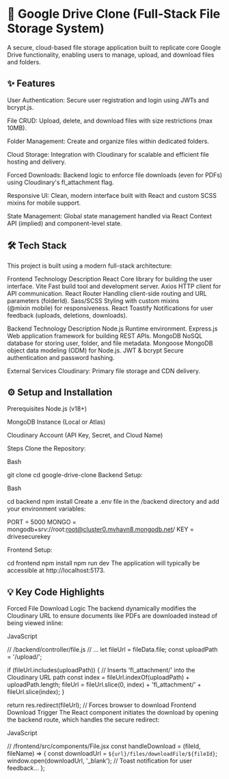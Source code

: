 # 🚀 Google Drive Clone (Full-Stack File Storage System)
A secure, cloud-based file storage application built to replicate core Google Drive functionality, enabling users to manage, upload, and download files and folders.

## ✨ Features
User Authentication: Secure user registration and login using JWTs and bcrypt.js.

File CRUD: Upload, delete, and download files with size restrictions (max 10MB).

Folder Management: Create and organize files within dedicated folders.

Cloud Storage: Integration with Cloudinary for scalable and efficient file hosting and delivery.

Forced Downloads: Backend logic to enforce file downloads (even for PDFs) using Cloudinary's fl_attachment flag.

Responsive UI: Clean, modern interface built with React and custom SCSS mixins for mobile support.

State Management: Global state management handled via React Context API (implied) and component-level state.

## 🛠️ Tech Stack
This project is built using a modern full-stack architecture:

Frontend
Technology	Description
React	Core library for building the user interface.
Vite	Fast build tool and development server.
Axios	HTTP client for API communication.
React Router	Handling client-side routing and URL parameters (folderId).
Sass/SCSS	Styling with custom mixins (@mixin mobile) for responsiveness.
React Toastify	Notifications for user feedback (uploads, deletions, downloads).

Backend
Technology	Description
Node.js	Runtime environment.
Express.js	Web application framework for building REST APIs.
MongoDB	NoSQL database for storing user, folder, and file metadata.
Mongoose	MongoDB object data modeling (ODM) for Node.js.
JWT & bcrypt	Secure authentication and password hashing.

External Services
Cloudinary: Primary file storage and CDN delivery.

## ⚙️ Setup and Installation
Prerequisites
Node.js (v18+)

MongoDB Instance (Local or Atlas)

Cloudinary Account (API Key, Secret, and Cloud Name)

Steps
Clone the Repository:

Bash

git clone <repository-url>
cd google-drive-clone
Backend Setup:

Bash

cd backend
npm install
Create a .env file in the /backend directory and add your environment variables:

PORT = 5000
MONGO = mongodb+srv://root:root@cluster0.mvhavn8.mongodb.net/
KEY = drivesecurekey

Frontend Setup:

cd frontend
npm install
npm run dev
The application will typically be accessible at http://localhost:5173.

## 💡 Key Code Highlights
Forced File Download Logic
The backend dynamically modifies the Cloudinary URL to ensure documents like PDFs are downloaded instead of being viewed inline:

JavaScript

// /backend/controller/file.js
// ...
let fileUrl = fileData.file;
const uploadPath = '/upload/';

if (fileUrl.includes(uploadPath)) {
    // Inserts 'fl_attachment/' into the Cloudinary URL path
    const index = fileUrl.indexOf(uploadPath) + uploadPath.length;
    fileUrl = fileUrl.slice(0, index) + 'fl_attachment/' + fileUrl.slice(index);
}

return res.redirect(fileUrl); // Forces browser to download
Frontend Download Trigger
The React component initiates the download by opening the backend route, which handles the secure redirect:

JavaScript

// /frontend/src/components/File.jsx
const handleDownload = (fileId, fileName) => {
    const downloadUrl = `${url}/files/downloadFile/${fileId}`;
    window.open(downloadUrl, '_blank');
    // Toast notification for user feedback...
};
